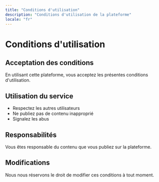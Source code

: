 ```yaml
---
title: "Conditions d'utilisation"
description: "Conditions d'utilisation de la plateforme"
locale: "fr"
---
```


# Conditions d'utilisation

## Acceptation des conditions

En utilisant cette plateforme, vous acceptez les présentes conditions d'utilisation.

## Utilisation du service

- Respectez les autres utilisateurs
- Ne publiez pas de contenu inapproprié
- Signalez les abus

## Responsabilités

Vous êtes responsable du contenu que vous publiez sur la plateforme.

## Modifications

Nous nous réservons le droit de modifier ces conditions à tout moment.